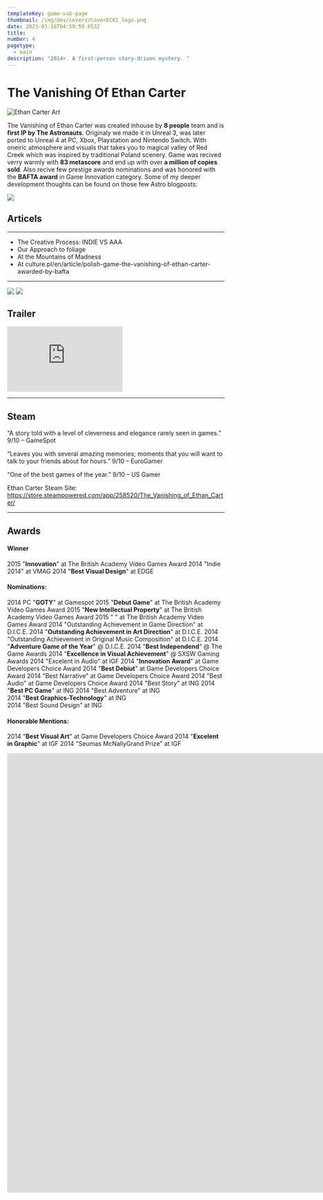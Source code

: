 ```yaml
---
templateKey: game-sub-page
thumbnail: /img/dev/covers/CoverEC01_logo.png
date: 2023-03-16T04:59:59.653Z
title:
number: 4
pagetype:
  - main
description: "2014r. A first-person story-driven mystery. "
---
```

# The Vanishing Of Ethan Carter
![Ethan Carter Art](/img/dev/TVOEC01.jpg)

The Vanishing of Ethan Carter was created inhouse by **8 people** team and is **first IP by The Astronauts**. Originaly we made it in Unreal 3, was later ported to Unreal 4 at PC, Xbox, Playstation and Nintendo Switch. With oneiric atmosphere and visuals that takes you to magical valley of Red Creek which was inspired by traditional Poland  scenery. Game was recived verry  warmly with **83 metascore** and end up with over **a million of copies sold**. Also recive few prestige awards nominations and was honored with the **BAFTA award** in Game Innovation category. Some of my deeper development thoughts can be found on those few Astro blogposts: 

![](/img/dev/FamilyHouse.jpg)


## Articels

---

- The Creative Process: INDIE VS AAA   
- Our Approach to foliage   
- At the Mountains of Madness   
- At culture.pl/en/article/polish-game-the-vanishing-of-ethan-carter-awarded-by-bafta   

--- 

![](/img/dev/the-vanishing-of-ethan-carter-concept-art.jpg)
![](/img/dev/RustyWood.jpg)

## Trailer 

<iframe width="267" height="151" src="https://www.youtube.com/embed/9oxbkL3N_fM" title="The Vanishing of Ethan Carter - Welcome to Red Creek Valley Trailer" frameborder="0" allow="accelerometer; autoplay; clipboard-write; encrypted-media; gyroscope; picture-in-picture; web-share" allowfullscreen></iframe>

--- 

## Steam


“A story told with a level of cleverness and elegance rarely seen in games.”
9/10 – GameSpot

“Leaves you with several amazing memories; moments that you will want to talk to your friends about for hours.”
9/10 – EuroGamer

“One of the best games of the year.”
9/10 – US Gamer


Ethan Carter Steam Site: https://store.steampowered.com/app/258520/The_Vanishing_of_Ethan_Carter/

--- 

## Awards 

#### Winner 
2015 "**Innovation**" at The British Academy Video Games Award
2014 "Indie 2014" at VMAG
2014 "**Best Visual Design**" at EDGE


#### Nominations: 
2014 PC "**GOTY**" at Gamespot
2015 "**Debut Game**" at The British Academy Video Games Award
2015 "**New Intellectual Property**" at The British Academy Video Games Award
2015 " " at The British Academy Video Games Award
2014 "Outstanding Achievement in Game Direction" at D.I.C.E.
2014 "**Outstanding Achievement in Art Direction**" at D.I.C.E.
2014 "Outstanding Achievement in Original Music Composition" at D.I.C.E.
2014 "**Adventure Game of the Year**" @ D.I.C.E.
2014 "**Best Independend**" @ The Game Awards
2014 "**Excellence in Visual Achievement**" @ SXSW Gaming Awards
2014 "Excelent in Audio" at IGF 
2014 "**Innovation Award**" at Game Developers Choice Award
2014 "**Best Debiut**" at Game Developers Choice Award 
2014 "Best Narrative" at Game Developers Choice Award 
2014 "Best Audio" at Game Developers Choice Award 
2014 "Best Story" at ING 
2014 "**Best PC Game**" at ING 
2014 "Best Adventure" at ING  
2014 "**Best Graphics-Technology**" at ING  
2014 "Best Sound Design" at ING  

#### Honorable Mentions:

2014 "**Best Visual Art**" at Game Developers Choice Award
2014 "**Excelent in Graphic**" at IGF 
2014 "Seumas McNallyGrand Prize" at IGF 





<iframe width="2312" height="1017" src="https://www.youtube.com/embed/hFgVQuBDeHU" title="The Vanishing of Ethan Carter wins for Game Innovation wins Best Game | BAFTA Games Awards 2015" frameborder="0" allow="accelerometer; autoplay; clipboard-write; encrypted-media; gyroscope; picture-in-picture; web-share" allowfullscreen></iframe>


